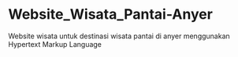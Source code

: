 # Website_Wisata_Pantai-Anyer
Website wisata untuk destinasi wisata pantai di anyer menggunakan Hypertext Markup Language
